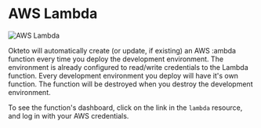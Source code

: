 # AWS Lambda

![AWS Lambda](https://upload.wikimedia.org/wikipedia/commons/thumb/5/5c/Amazon_Lambda_architecture_logo.svg/281px-Amazon_Lambda_architecture_logo.svg.png)

Okteto will automatically create (or update, if existing) an AWS :ambda function every time you deploy the development environment. The environment is already configured to read/write credentials to the Lambda function. Every development environment you deploy will have it's own function. The function will be destroyed when you destroy the development environment.

To see the function's dashboard, click on the link in the `lambda` resource, and log in with your AWS credentials.